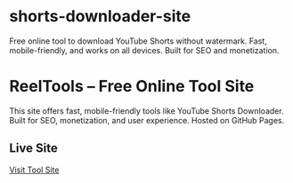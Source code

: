 # shorts-downloader-site
Free online tool to download YouTube Shorts without watermark. Fast, mobile-friendly, and works on all devices. Built for SEO and monetization.
# ReelTools – Free Online Tool Site

This site offers fast, mobile-friendly tools like YouTube Shorts Downloader. Built for SEO, monetization, and user experience. Hosted on GitHub Pages.

## Live Site
[Visit Tool Site](https://reelnectorofficial.github.io/shorts-downloader-site)
